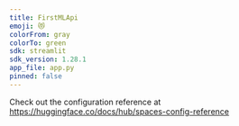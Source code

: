 ```yaml
---
title: FirstMLApi
emoji: 😻
colorFrom: gray
colorTo: green
sdk: streamlit
sdk_version: 1.28.1
app_file: app.py
pinned: false
---
```


Check out the configuration reference at https://huggingface.co/docs/hub/spaces-config-reference
